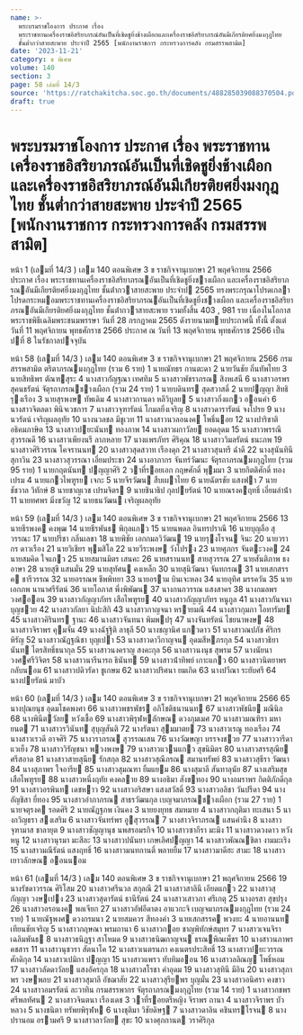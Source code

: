 ```yaml
---
name: >-
  พระบรมราชโองการ ประกาศ เรื่อง
  พระราชทานเครื่องราชอิสริยาภรณ์อันเป็นที่เชิดชูยิ่งช้างเผือกและเครื่องราชอิสริยาภรณ์อันมีเกียรติยศยิ่งมงกุฎไทย
  ชั้นต่ำกว่าสายสะพาย ประจำปี 2565 [พนักงานราชการ กระทรวงการคลัง กรมสรรพสามิต]
date: '2023-11-21'
category: ข พิเศษ
volume: 140
section: 3
page: 58 เล่มที่ 14/3
source: 'https://ratchakitcha.soc.go.th/documents/488285039088370504.pdf'
draft: true
---
```


# พระบรมราชโองการ ประกาศ เรื่อง พระราชทานเครื่องราชอิสริยาภรณ์อันเป็นที่เชิดชูยิ่งช้างเผือกและเครื่องราชอิสริยาภรณ์อันมีเกียรติยศยิ่งมงกุฎไทย ชั้นต่ำกว่าสายสะพาย ประจำปี 2565 [พนักงานราชการ กระทรวงการคลัง กรมสรรพสามิต]

หน้า 1 (เลมที่ 14/3 ) เลม 140 ตอนพิเศษ 3 ข ราชกิจจานุเบกษา 21 พฤศจิกายน 2566 ประกาศ เรื่อง พระราชทานเครื่องราชอิสริยาภรณอันเป็นที่เชิดชูยิ่งชางเผือก และเครื่องราชอิสริยาภรณอันมีเกียรติยศยิ่งมงกุฎไทย ชั้นต่ํากวาสายสะพาย ประจําป 2565 ทรงพระกรุณาโปรดเกลาโปรดกระหมอมพระราชทานเครื่องราชอิสริยาภรณอันเป็นที่เชิดชูยิ่งชางเผือก และเครื่องราชอิสริยาภรณอันมีเกียรติยศยิ่งมงกุฎไทย ชั้นต่ํากวาสายสะพาย รวมทั้งสิ้น 403 , 981 ราย เนื่องในโอกาสพระราชพิธีเฉลิมพระชนมพรรษา วันที่ 28 กรกฎาคม 2565 ดังรายนามทายประกาศนี้ ทั้งนี้ ตั้งแต่วันที่ 11 พฤศจิกายน พุทธศักราช 2566 ประกาศ ณ วันที่ 13 พฤศจิกายน พุทธศักราช 2566 เป็นปที่ 8 ในรัชกาลปจจุบัน

หน้า 58 (เลมที่ 14/3 ) เลม 140 ตอนพิเศษ 3 ข ราชกิจจานุเบกษา 21 พฤศจิกายน 2566 กรมสรรพสามิต ตริตาภรณมงกุฎไทย (รวม 6 ราย) 1 นายณัทธร กานตะดา 2 นายวันชัย ถิ่นทัพไทย 3 นายสิทธิพร ตัณฑสุระ 4 นางสาวกัญฐณา เทศทิม 5 นางสาวพัชราภรณ สิงหเสนี 6 นางสาวอรพร สุคนธรัตน์ จัตุรถาภรณชางเผือก (รวม 24 ราย) 1 นายบดินทร สุดสวาสดิ์ 2 นายปญญา สิทธิรุงเรือง 3 นายสุรพงษ ทัพเดิม 4 นางสาวกานดา หลีวิบูลย 5 นางสาวกิ่งแกว ออนคํา 6 นางสาวจิตลดา พินิจเวชการ 7 นางสาวจุฑารัตน์ โกมลยิ่งเจริญ 8 นางสาวดารารัตน์ จงโปรย 9 นางนวรัตน์ เจริญผลอุทัย 10 นางนวลชล มีชูเวท 11 นางสาวนวลอนงค โพธิ์นอย 12 นางปาริชาติ อธิคมภาษิต 13 นางสาวปยะนันท ทองภาพ 14 นางสาวผกาวัลย ยอดอุดม 15 นางสาวพรรณี สุวรรณดี 16 นางสาวเพียงนรี ลาภหลาย 17 นางแพรภัทร ศิริคุณ 18 นางสาววิมลรัตน์ ธนะภพ 19 นางสาวศิริวรรณ โคจรานนท 20 นางสาวสุดสวาท เรืองดุก 21 นางสาวสุนทรี ฉ่ําดี 22 นางสุนันทินี สุกาวิน 23 นางสาวสุวรรณา เอี่ยมประชา 24 นางอาภากร จันทร์วัฒนะ จัตุรถาภรณมงกุฎไทย (รวม 95 ราย) 1 นายกฤตนันท ปญญาศิริ 2 วาที่รอยเอก กฤษศักดิ์ พุมมา 3 นายกิตติศักดิ์ ทองเปรม 4 นายแกวไพฑูรย เจกะ 5 นายจีรวัฒน สืบเผาไทย 6 นายฉัตรชัย แสงฟา 7 นายชัชวาล วิทักษ์ 8 นายชาญเวช เปรมจิตร 9 นายชินาธิป กุลปยรัตน์ 10 นายณรงคฤทธิ์ เอี่ยมลําน้ํา 11 นายทศพร มิ่งขวัญ 12 นายธนวัฒน เจริญผลอุทัย

หน้า 59 (เลมที่ 14/3 ) เลม 140 ตอนพิเศษ 3 ข ราชกิจจานุเบกษา 21 พฤศจิกายน 2566 13 นายธีรพงค คงพุฒ 14 นายธีรพันธ พิกุลแกว 15 นายนพดล อินทรปราณี 16 นายบุญลือ สุวรรณะ 17 นายปรีชา กลิ่นเลขา 18 นายพิชัย เอกกมลวิวัฒน 19 นายรุงโรจน จินะ 20 นายวรากร ดาวเรือง 21 นายวิเชียร พุมสิโล 22 นายวีระพงษ วังโปรง 23 นายศุภกร จันตะวงค 24 นายสมคิด ใจแกว 25 นายสมานมิตร เสนคะ 26 นายสรานนท สายสุวรรณ 27 นายสันติภาพ ธงอาษา 28 นายสุขี แสนมั่น 29 นายสุทัศน คงเหล็ก 30 นายสุนิวัฒนา จันทกรณ 31 นายเสกสรรค ชารีวรรณ 32 นายอรรณพ ชีพพิทยา 33 นายอราม บินเจะหลง 34 นายอุทิศ มรรควัน 35 นายเอกภพ นานาศรีรัตน์ 36 นายโอภาส พึ่งพิพัฒน 37 นางกนกวรรณ แสงสาคร 38 นางกมลพร วงศออน 39 นางสาวกัญญาภัทร เสือไพฑูรย 40 นางสาวกัญญาภัทร หนูกูล 41 นางสาวกันจนา บุญชวย 42 นางสาวกัลยา นิปะสิกิ 43 นางสาวกาญจนา หรายมณี 44 นางสาวกุมภา โอทารัมย 45 นางสาวคิรินทร ฐานะ 46 นางสาวจันทนา พิมพปรุ 47 นางจันทรัตน์ ไชยนาพงษ 48 นางสาวจิราพร คุมจั่น 49 นางฉัฐฐิติ ลาธุลี 50 นางชญานิศ แกวดาว 51 นางสาวณปภัช ศิริกรหิรัญ 52 นางสาวณัฏฐณิชา บุญเปา 53 นางสาวดาวีกาญจน อุดมสีหภรกุล 54 นางสาวธิยานันท ไตรสิทธิ์ธนากุล 55 นางสาวนงคราญ สงคะกุล 56 นางสาวนงนุช สุพรม 57 นางนัยนา วงศศรีวิจิตร 58 นางสาวนารีนารถ ธินันท 59 นางสาวน้ําทิพย์ เกาะแกว 60 นางสาวนิตยาพร กลับนอม 61 นางสาวปดิวรัดา ชูเกษม 62 นางสาวปริศนา ยมเกิด 63 นางปวีณา ระยับศรี 64 นางปยรัตน์ มาบัว

หน้า 60 (เลมที่ 14/3 ) เลม 140 ตอนพิเศษ 3 ข ราชกิจจานุเบกษา 21 พฤศจิกายน 2566 65 นางปุณยนุช อุดมโชคพงศา 66 นางสาวพชรพัชร อภิโชติธนานนท 67 นางสาวพัชนีย มณีนิล 68 นางพินีตวัลย หวังเชื้อ 69 นางสาวพิรุฬหลักษณ ดวงภุมเมศ 70 นางสาวมณฑิรา มหายนต 71 นางสาวรวินันท สุบุญสันติ 72 นางรัตนา สุมมาตย 73 นางสาวเรณู ทองเรือง 74 นางสาวเรวดี อาจศิริ 75 นางวราภรณ สุวรรณเสน 76 นางวัฌษญา บรรจงชวย 77 นางสาววารีดา แวเย็ง 78 นางสาววิรัญชนา พวงพงษ 79 นางสาวแวนแกว สุขนิมิตร 80 นางสาวสรรสุณีย ศรีสอาด 81 นางสาวสายสุนีย รักสกุล 82 นางสาวสุณีภรณ สมานทรัพย์ 83 นางสาวสุธีรา วัฒนา 84 นางสุภาพร ใจอารีย 85 นางสาวสุมณฑา ยิ้มแยม 86 นางสุมาลี สันทาลุนัย 87 นางเสริมสุข เสือไพฑูรย 88 นางสาวหนึ่งฤทัย คงคลาย 89 นางอธิมา สังขทอง 90 นางอมราพร กิตติภักดีกุล 91 นางสาวอรพินท เดชหาว 92 นางสาวอริสษา แสงสวัสดิ์ 93 นางสาวอลิชา วันปรีดา 94 นางอัญชิสา ยี่ทอง 95 นางสาวอําภาภรณ สาธรวัฒนกุล เบญจมาภรณชางเผือก (รวม 27 ราย) 1 นายจตุรงค รอดศิริ 2 นายณัฏฐภพ เงินคง 3 นายยงยุทธ สมหมาย 4 นางสาวกฤติมา ทะเสนา 5 นางกวิญธรา สงเสริม 6 นางสาวจันทร์พร อูสุวรรณ 7 นางสาวจิราภรณ แสนคํานึง 8 นางสาวจุฑามาส ชาลายุต 9 นางสาวชัญญานุช นพสรอมรกิจ 10 นางสาวซากีรา มะมิง 11 นางสาวดวงดาว หวังหนู 12 นางสาวนุรมา มะสีละ 13 นางสาวปนันยา เกษเลิศปญญา 14 นางสาวพัณณชิตา งามมะเริง 15 นางสาวมณีรัตน์ แสงฤทธิ์ 16 นางสาวมนทกานติ์ พลายยิ้ม 17 นางสาวมาดีฮะ สามะ 18 นางสาวเยาวลักษณ ออนนอม

หน้า 61 (เลมที่ 14/3 ) เลม 140 ตอนพิเศษ 3 ข ราชกิจจานุเบกษา 21 พฤศจิกายน 2566 19 นางรัชดาวรรณ ศิริโสม 20 นางสาวศรีนวล สกุลณี 21 นางสาวสาลินี เอียดแกว 22 นางสาวสุกัญญา วงษเปง 23 นางสาวสุดารัตน์ ธานีรัตน์ 24 นางสาวเสาวภา ศรีเกตุ 25 นางอรสา สุขปรุง 26 นางสาวอรอนงค พลเจียก 27 นางสาวอัฟอีดาตง อาแวกะจิ เบญจมาภรณมงกุฎไทย (รวม 24 ราย) 1 นายณัฐพงศ ดวงกรมนา 2 นายสมควร สีทองคํา 3 นายเสกสรรค พวงยะ 4 นายอานนท เทียนชัยเจริญ 5 นางสาวกฤษณา พรมถานา 6 นางสาวกอย ชาญพิทักษ์สมุทร 7 นางสาวเจนจิรา เฉลิมพันธ 8 นางสาวธนิฎฐา สาโหมด 9 นางสาวธนิฒกาญจน ธรณพิณเพ็ชร 10 นางสาวนภาพร คชสาร 11 นางสาวนุชวรา สัตนาโค 12 นางสาวเนตรนภา คงเนตรประสิทธิ์ 13 นางสาวปยะวรรณ ศักดิกุล 14 นางสาวเปมิกา ปญญา 15 นางสาวแพรว ทับทิมออน 16 นางสาวลลิณญ โพธิ์หอม 17 นางสาวลัดดาวัลย แสงอัครกุล 18 นางสาวสโรชา คําอุดม 19 นางสาวสุทินี มีอิน 20 นางสาวสุภาพร วงษพลบ 21 นางสาวสุมาลี อัชฌาสัย 22 นางสาวสุรียพร บุญมั่น 23 นางสาวอนิศรา คงขาว 24 นางสาวอมรรัตน์ ละวาทิน กรมสรรพากร จัตุรถาภรณมงกุฎไทย (รวม 14 ราย) 1 นางสาวกชพร ศรีพลทัศน 2 นางสาวจินตนา เรืองเดช 3 วาที่รอยตรีหญิง จิราพร ถานา 4 นางสาวจิราพร บัวหลวง 5 นางชนิตา ทรัพยพิรุฬห 6 นางชุติมา วิชัยดิษฐ 7 นางสาวดาลิน คชินทรโรจน 8 นางปรานอม อรามศรี 9 นางสาวลาวัลย สุขะ 10 นางศุภกานต วราศิริกุล
